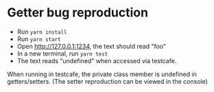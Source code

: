 # Getter bug reproduction

* Run `yarn install`
* Run `yarn start`
* Open http://127.0.0.1:1234, the text should read "foo"
* In a new terminal, run `yarn test`
* The text reads "undefined" when accessed via testcafe.

When running in testcafe, the private class member is undefined in getters/setters. (The setter reproduction can be viewed in the console)
